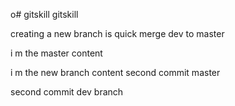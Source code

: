 o# gitskill
gitskill

creating  a new  branch is quick
merge dev to master

i m  the master content

i m the new branch content
second commit master

second commit dev branch
